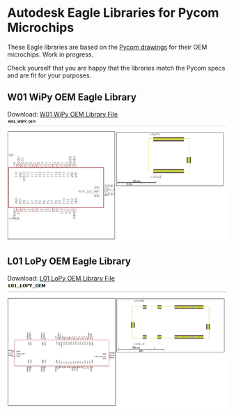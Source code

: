 # Autodesk Eagle Libraries for Pycom Microchips

These Eagle libraries are based on the [Pycom drawings](https://github.com/pycom/pycom-documentation/tree/master/chapter/datasheets) for their OEM microchips.  Work in progress.

Check yourself that you are happy that the libraries match the Pycom specs and are fit for your purposes.

## W01 WiPy OEM Eagle Library
Download: [W01 WiPy OEM Library File](W01_WiPy_OEM.lbr)
![W01 WiPy OEM Library](images/W01_WiPy_OEM.png)

## L01 LoPy OEM Eagle Library
Download: [L01 LoPy OEM Library File](L01_LoPy_OEM.lbr)
![L01 LoPy OEM Library](images/L01_LoPy_OEM.png)